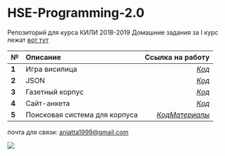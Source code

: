 # HSE-Programming-2.0
Репозиторий для курса КИЛИ 2018-2019 
Домашние задания за I курс лежат [вот тут](https://github.com/Gratisfo/HSE-Programming)

№| Описание          |Ссылка на работу  
 ------------- |:-------------| -----:
**1** |Игра висилица     | [*Код*](https://github.com/Gratisfo/HSE-Programming-2.0/tree/master/HomeWork/HW1) 
**2** |JSON   | [*Код*](https://github.com/Gratisfo/HSE-Programming-2.0/blob/master/HomeWork/HW2/HW2_JSON.ipynb) 
**3** |Газетный корпус| [*Код*](https://github.com/Gratisfo/HSE-Programming-2.0/tree/master/HomeWork/Project_1)
**4** |Сайт-анкета| [*Код*](https://github.com/Gratisfo/HSE-Programming-2.0/tree/master/HomeWork/Project_1)
**5** |Поисковая система для корпуса| [*Код*](https://github.com/Gratisfo/HSE-Programming-2.0/tree/master/HomeWork/HW)[*Материалы*](https://github.com/Gratisfo/HSE-Programming-2.0/tree/master/HomeWork/HW4)
   

почта для связи: aniatta1999@gmail.com

![](https://pp.userapi.com/c540104/v540104972/18f66/NNX_ep2Ga4M.jpg)

